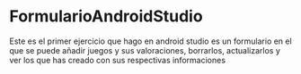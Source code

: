 # FormularioAndroidStudio
Este es el primer ejercicio que hago en android studio es un formulario en el que se puede añadir juegos y sus valoraciones, borrarlos, actualizarlos y ver los que has creado con sus respectivas informaciones
